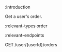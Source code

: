 :introduction

Get a user's order.

:relevant-types order

:relevant-endpoints

GET /user/{userId}/orders
